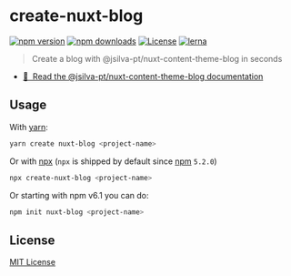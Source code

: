 # create-nuxt-blog

[![npm version][npm-version-src]][npm-version-href]
[![npm downloads][npm-downloads-src]][npm-downloads-href]
[![License][license-src]][license-href]
[![lerna][lerna-src]][lerna-href]

> Create a blog with @jsilva-pt/nuxt-content-theme-blog in seconds

- [📖 &nbsp;Read the @jsilva-pt/nuxt-content-theme-blog documentation](https://docs.nuxtjs.blog)

## Usage

With [yarn](https://yarnpkg.com/en/):

```bash
yarn create nuxt-blog <project-name>
```

Or with [npx](https://www.npmjs.com/package/npx) (`npx` is shipped by default since [npm](https://www.npmjs.com/get-npm) `5.2.0`)

```bash
npx create-nuxt-blog <project-name>
```

Or starting with npm v6.1 you can do:

```bash
npm init nuxt-blog <project-name>
```

## License

[MIT License](../../LICENSE)

<!-- Badges -->
[npm-version-src]: https://img.shields.io/npm/v/create-nuxt-blog/latest.svg
[npm-version-href]: https://npmjs.com/package/create-nuxt-blog

[npm-downloads-src]: https://img.shields.io/npm/dt/create-nuxt-blog.svg
[npm-downloads-href]: https://npmjs.com/package/create-nuxt-blog

[license-src]: https://img.shields.io/npm/l/@jsilva-pt/nuxt-content-theme-blog.svg
[license-href]: https://npmjs.com/package/@jsilva-pt/nuxt-content-theme-blog

[lerna-src]: https://img.shields.io/badge/maintained%20with-lerna-cc00ff.svg
[lerna-href]: https://lerna.js.org/